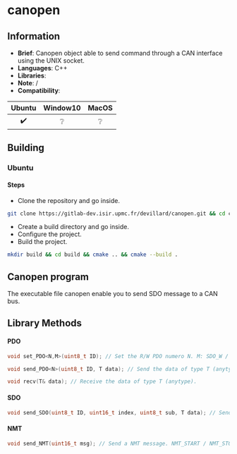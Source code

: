 # canopen

## Information
- **Brief**: Canopen object able to send command through a CAN interface using the UNIX socket.
- **Languages**: C++
- **Libraries**: 
- **Note**: /
- **Compatibility**:

| Ubuntu           | Window10         | MacOS            |
|:----------------:|:----------------:|:----------------:|
|:heavy_check_mark:|:grey_question:|:grey_question:   |


## Building
### Ubuntu
#### Steps
- Clone the repository and go inside.
```bash
git clone https://gitlab-dev.isir.upmc.fr/devillard/canopen.git && cd canpen
```
- Create a build directory and go inside.
- Configure the project.
- Build the project.
```bash
mkdir build && cd build && cmake .. && cmake --build .
```

## Canopen program
The executable file canopen enable you to send SDO message to a CAN bus.

## Library Methods
#### PDO 
```cpp
void set_PDO<N,M>(uint8_t ID); // Set the R/W PDO numero N. M: SDO_W / SDO_R
```
```cpp
void send_PDO<N>(uint8_t ID, T data); // Send the data of type T (anytype) with the PDO N.
```
```cpp
void recv(T& data); // Receive the data of type T (anytype).
```


#### SDO
```cpp
void send_SDO(uint8_t ID, uint16_t index, uint8_t sub, T data); // Send the data of type T (anytype) with a SDO message at index:sub.
```
#### NMT
```cpp
void send_NMT(uint16_t msg); // Send a NMT message. NMT_START / NMT_STOP / NMT_PREOP / NMT_RESET_NODE / NMT_RESET_COMM
```

